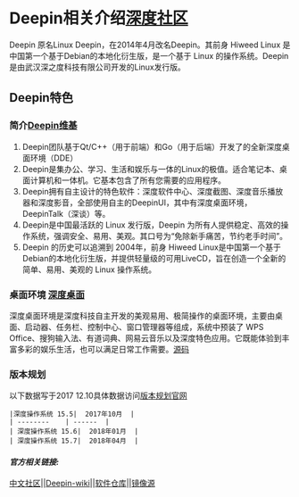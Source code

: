 # Deepin相关介绍[深度社区](https://www.deepin.org/)

Deepin 原名Linux Deepin，在2014年4月改名Deepin。其前身
 Hiweed Linux 是中国第一个基于Debian的本地化衍生版，是一个基于 Linux 的操作系统。Deepin是由武汉深之度科技有限公司开发的Linux发行版。

## Deepin特色

### **简介**[Deepin维基](https://wiki.deepin.org)

1. Deepin团队基于Qt/C++（用于前端）和Go（用于后端）开发了的全新深度桌面环境（DDE）
1. Deepin是集办公、学习、生活和娱乐与一体的Linux的极值。适合笔记本、桌面计算机和一体机。它基本包含了所有您需要的应用程序。
1. Deepin拥有自主设计的特色软件：深度软件中心、深度截图、深度音乐播放器和深度影音，全部使用自主的DeepinUI，其中有深度桌面环境，DeepinTalk（深谈）等。
1. Deepin是中国最活跃的 Linux 发行版，Deepin 为所有人提供稳定、高效的操作系统，强调安全、易用、美观。其口号为“免除新手痛苦，节约老手时间”。
1. Deepin 的历史可以追溯到 2004年，前身
 Hiweed Linux是中国第一个基于 Debian的本地化衍生版，并提供轻量级的可用LiveCD，旨在创造一个全新的简单、易用、美观的 Linux 操作系统。

### **桌面环境** [深度桌面](https://www.deepin.org/dde/)

深度桌面环境是深度科技自主开发的美观易用、极简操作的桌面环境，主要由桌面、启动器、任务栏、控制中心、窗口管理器等组成，系统中预装了 WPS Office、搜狗输入法、有道词典、网易云音乐以及深度特色应用。它既能体验到丰富多彩的娱乐生活，也可以满足日常工作需要。[源码](https://www.deepin.org/dde/)

### **版本规划**

以下数据写于2017 12.10具体数据访问[版本规划官网](https://www.deepin.org/developer-community/planning/)

    |深度操作系统 15.5|  2017年10月  |
    | --------    | ------  |
    | 深度操作系统 15.6|  2018年01月  |
    | 深度操作系统 15.7|  2018年04月  |

#### ***官方相关链接:***

[中文社区](https://www.deepin.org/)||[Deepin-wiki](https://wiki.deepin.org)||[软件仓库](https://www.deepin.org/mirrors/packages/)||[镜像源](https://www.deepin.org/mirrors/releases/)
